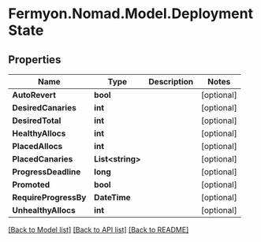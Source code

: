 # Fermyon.Nomad.Model.DeploymentState

## Properties

Name | Type | Description | Notes
------------ | ------------- | ------------- | -------------
**AutoRevert** | **bool** |  | [optional] 
**DesiredCanaries** | **int** |  | [optional] 
**DesiredTotal** | **int** |  | [optional] 
**HealthyAllocs** | **int** |  | [optional] 
**PlacedAllocs** | **int** |  | [optional] 
**PlacedCanaries** | **List&lt;string&gt;** |  | [optional] 
**ProgressDeadline** | **long** |  | [optional] 
**Promoted** | **bool** |  | [optional] 
**RequireProgressBy** | **DateTime** |  | [optional] 
**UnhealthyAllocs** | **int** |  | [optional] 

[[Back to Model list]](../README.md#documentation-for-models) [[Back to API list]](../README.md#documentation-for-api-endpoints) [[Back to README]](../README.md)

